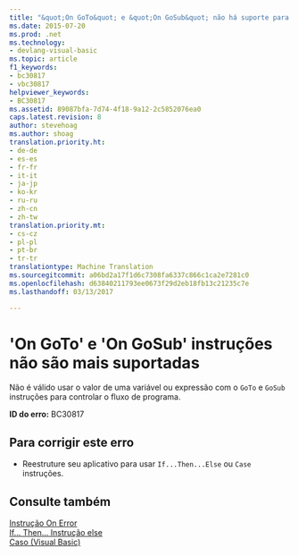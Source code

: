 ```yaml
---
title: "&quot;On GoTo&quot; e &quot;On GoSub&quot; não há suporte para instruções | Documentos do Microsoft"
ms.date: 2015-07-20
ms.prod: .net
ms.technology:
- devlang-visual-basic
ms.topic: article
f1_keywords:
- bc30817
- vbc30817
helpviewer_keywords:
- BC30817
ms.assetid: 89087bfa-7d74-4f18-9a12-2c5852076ea0
caps.latest.revision: 8
author: stevehoag
ms.author: shoag
translation.priority.ht:
- de-de
- es-es
- fr-fr
- it-it
- ja-jp
- ko-kr
- ru-ru
- zh-cn
- zh-tw
translation.priority.mt:
- cs-cz
- pl-pl
- pt-br
- tr-tr
translationtype: Machine Translation
ms.sourcegitcommit: a06bd2a17f1d6c7308fa6337c866c1ca2e7281c0
ms.openlocfilehash: d63840211793ee0673f29d2eb18fb13c21235c7e
ms.lasthandoff: 03/13/2017

---
```

# <a name="39on-goto39-and-39on-gosub39-statements-are-no-longer-supported"></a>'On GoTo' e 'On GoSub' instruções não são mais suportadas
Não é válido usar o valor de uma variável ou expressão com o `GoTo` e `GoSub` instruções para controlar o fluxo de programa.  
  
 **ID do erro:** BC30817  
  
## <a name="to-correct-this-error"></a>Para corrigir este erro  
  
-   Reestruture seu aplicativo para usar `If...Then...Else` ou `Case` instruções.  
  
## <a name="see-also"></a>Consulte também  
 [Instrução On Error](../../visual-basic/language-reference/statements/on-error-statement.md)   
 [If... Then... Instrução else](../../visual-basic/language-reference/statements/if-then-else-statement.md)   
 [Caso (Visual Basic)](http://msdn.microsoft.com/en-us/a14efce6-5057-4b7d-8afd-056dd4abdcee)
